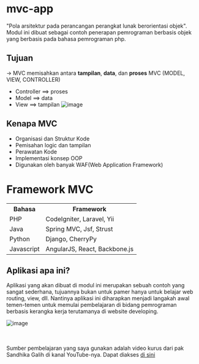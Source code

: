 # mvc-app
"Pola arsitektur pada perancangan perangkat lunak berorientasi objek".
Modul ini dibuat sebagai contoh penerapan pemrograman berbasis objek yang berbasis pada bahasa pemrograman php.

## Tujuan

-> MVC memisahkan antara **tampilan**, **data**, dan **proses**
MVC (MODEL, VIEW, CONTROLLER)
- Controller ==> proses
- Model ==> data
- View ==> tampilan
![image](https://encrypted-tbn0.gstatic.com/images?q=tbn:ANd9GcTqKS5Ec6jWdOG8lsiaU2dr3AmndpMuGMfkjg&s)

## Kenapa MVC
- Organisasi dan Struktur Kode
- Pemisahan logic dan tampilan
- Perawatan Kode
- Implementasi konsep OOP 
- Digunakan oleh banyak WAF(Web Application Framework)

<h1>Framework MVC</h1>
 <table>
    <tr>
        <th>Bahasa</th><th>Framework</th>
    </tr>
    <tr>
        <td>PHP</td><td>CodeIgniter, Laravel, Yii</td>
    </tr>
    <tr>
        <td>Java</td><td>Spring MVC, Jsf, Strust</td>
    </tr>
    <tr>
        <td>Python</td><td>Django, CherryPy</td>
    </tr>
    <tr>
        <td>Javascript</td><td>AngularJS, React, Backbone.js</td>
    </tr>
 </table>

## Aplikasi apa ini?

Aplikasi yang akan dibuat di modul ini merupakan sebuah contoh yang sangat sederhana, tujuannya bukan untuk pamer hanya untuk belajar web routing, view, dll. 
Nantinya aplikasi ini diharapkan menjadi langakah awal temen-temen untuk memulai pembelajaran di bidang pemrograman berbasis kerangka kerja terutamanya di website developing.

![image](https://media.geeksforgeeks.org/wp-content/uploads/20240704102850/MVC-Architecture.webp)

<br><br>
Sumber pembelajaran yang saya gunakan adalah video kurus dari pak Sandhika Galih di kanal YouTube-nya. Dapat diakses <a href="https://youtu.be/tBKOb8Ib5nI?si=IIfZNulMMOs08bnt">di sini</a>
